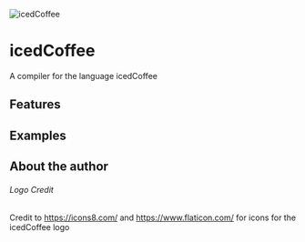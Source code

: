![icedCoffee](icedCoffeeLogo.png)

# icedCoffee

A compiler for the language icedCoffee

## Features

## Examples

## About the author

###### Logo Credit

Credit to
https://icons8.com/
and
https://www.flaticon.com/
for icons for the icedCoffee logo
